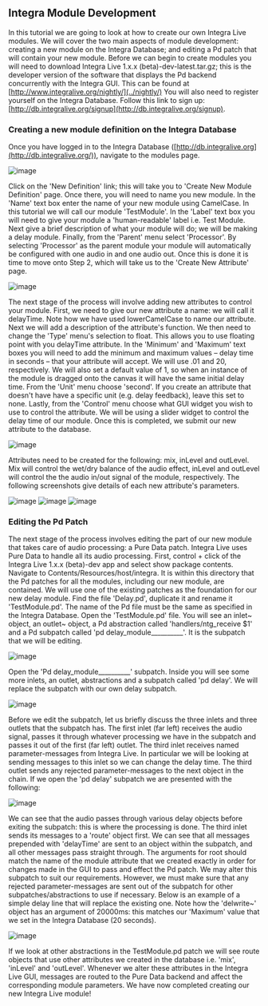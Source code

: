 ## Integra Module Development

In this tutorial we are going to look at how to create our own Integra Live modules. We will cover the two main aspects of module development: creating a new module on the Integra Database; and editing a Pd patch that will contain your new module. Before we can begin to create modules you will need to download Integra Live 1.x.x (beta)-dev-latest.tar.gz; this is the developer version of the software that displays the Pd backend concurrently with the Integra GUI. This can be found at [http://www.integralive.org/nightly/](../nightly/) You will also need to register yourself on the Integra Database. Follow this link to sign up: [http://db.integralive.org/signup](http://db.integralive.org/signup).

### Creating a new module definition on the Integra Database

Once you have logged in to the Integra Database ([http://db.integralive.org](http://db.integralive.org/)), navigate to the modules page.

![image](../../page-images/database.png "database")

Click on the 'New Definition' link; this will take you to 'Create New Module Definition' page. Once there, you will need to name you new module. In the 'Name' text box enter the name of your new module using CamelCase. In this tutorial we will call our module 'TestModule'. In the 'Label' text box you will need to give your module a 'human-readable' label i.e. Test Module. Next give a brief description of what your module will do; we will be making a delay module. Finally, from the 'Parent' menu select 'Processor'. By selecting 'Processor' as the parent module your module will automatically be configured with one audio in and one audio out. Once this is done it is time to move onto Step 2, which will take us to the 'Create New Attribute' page.

![image](../../page-images/module_def.png "module_def")

The next stage of the process will involve adding new attributes to control your module. First, we need to give our new attribute a name: we will call it delayTime. Note how we have used lowerCamelCase to name our attribute. Next we will add a description of the attribute's function. We then need to change the 'Type' menu's selection to float. This allows you to use floating point with you delayTime attribute. In the 'Minimum' and 'Maximum' text boxes you will need to add the minimum and maximum values – delay time in seconds – that your attribute will accept. We will use .01 and 20, respectively. We will also set a default value of 1, so when an instance of the module is dragged onto the canvas it will have the same initial delay time. From the 'Unit' menu choose 'second'. If you create an attribute that doesn't have have a specific unit (e.g. delay feedback), leave this set to none. Lastly, from the 'Control' menu choose what GUI widget you wish to use to control the attribute. We will be using a slider widget to control the delay time of our module. Once this is completed, we submit our new attribute to the database.

![image](../../page-images/Screen-shot-2011-06-22-at-15.35.42.png "Screen shot 2011-06-22 at 15.35.42")

Attributes need to be created for the following: mix, inLevel and outLevel. Mix will control the wet/dry balance of the audio effect, inLevel and outLevel will control the the audio in/out signal of the module, respectively. The following screenshots give details of each new attribute's parameters.

![image](../../page-images/Screen-shot-2011-06-22-at-15.56.42-297x300.png "Screen shot 2011-06-22 at 15.56.42")
![image](../../page-images/Screen-shot-2011-06-22-at-16.21.02-295x300.png "Screen shot 2011-06-22 at 16.21.02")
![image](../../page-images/Screen-shot-2011-06-22-at-15.50.43-300x300.png "Screen shot 2011-06-22 at 15.50.43")

### Editing the Pd Patch

The next stage of the process involves editing the part of our new module that takes care of audio processing: a Pure Data patch. Integra Live uses Pure Data to handle all its audio processing. First, control + click of the Integra Live 1.x.x (beta)-dev app and select show package contents. Navigate to Contents/Resources/host/integra. It is within this directory that the Pd patches for all the modules, including our new module, are contained. We will use one of the existing patches as the foundation for our new delay module. Find the file 'Delay.pd', duplicate it and rename it 'TestModule.pd'. The name of the Pd file must be the same as specified in the Integra Database. Open the 'TestModule.pd' file. You will see an inlet\~ object, an outlet\~ object, a Pd abstraction called 'handlers/ntg\_receive $1' and a Pd subpatch called 'pd delay\_module\_\_\_\_\_\_\_\_\_\_'. It is the subpatch that we will be editing.

![image](../../page-images/pdpatch.png "pdpatch")

Open the 'Pd delay\_module\_\_\_\_\_\_\_\_\_\_' subpatch. Inside you will see some more inlets, an outlet, abstractions and a subpatch called 'pd delay'. We will replace the subpatch with our own delay subpatch.

![image](../../page-images/Screen-shot-2011-06-22-at-16.16.16.png "Screen shot 2011-06-22 at 16.16.16")

Before we edit the subpatch, let us briefly discuss the three inlets and three outlets that the subpatch has. The first inlet (far left) receives the audio signal, passes it through whatever processing we have in the subpatch and passes it out of the first (far left) outlet. The third inlet receives named parameter-messages from Integra Live. In particular we will be looking at sending messages to this inlet so we can change the delay time. The third outlet sends any rejected parameter-messages to the next object in the chain. If we open the 'pd delay' subpatch we are presented with the following:

![image](../../page-images/Screen-shot-2011-06-22-at-16.51.41.png "Screen shot 2011-06-22 at 16.51.41")

We can see that the audio passes through various delay objects before exiting the subpatch: this is where the processing is done. The third inlet sends its messages to a 'route' object first. We can see that all messages prepended with 'delayTime' are sent to an object within the subpatch, and all other messages pass straight through. The arguments for root should match the name of the module attribute that we created exactly in order for changes made in the GUI to pass and effect the Pd patch. We may alter this subpatch to suit our requirements. However, we must make sure that any rejected parameter-messages are sent out of the subpatch for other subpatches/abstractions to use if necessary. Below is an example of a simple delay line that will replace the existing one. Note how the 'delwrite\~' object has an argument of 20000ms: this matches our 'Maximum' value that we set in the Integra Database (20 seconds).

![image](../../page-images/Screen-shot-2011-06-24-at-17.07.27.png "Screen shot 2011-06-24 at 17.07.27")

If we look at other abstractions in the TestModule.pd patch we will see route objects that use other attributes we created in the database i.e. 'mix', 'inLevel' and 'outLevel'. Whenever we alter these attributes in the Integra Live GUI, messages are routed to the Pure Data backend and affect the corresponding module parameters. We have now completed creating our new Integra Live module!
